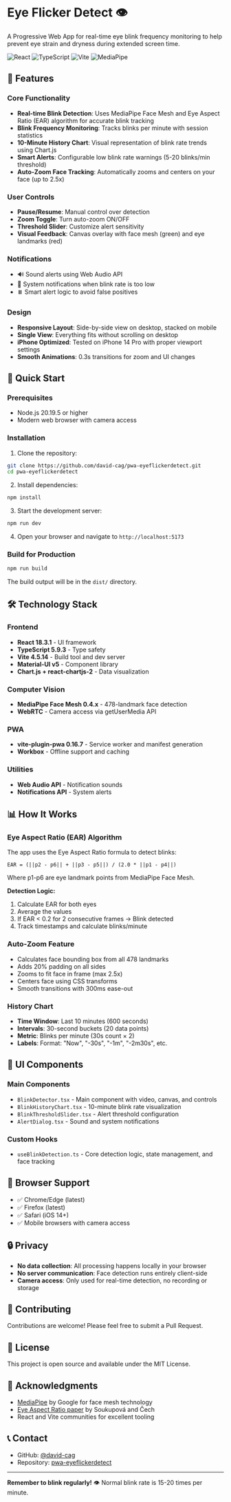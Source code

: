 # Eye Flicker Detect 👁️

A Progressive Web App for real-time eye blink frequency monitoring to help prevent eye strain and dryness during extended screen time.

![React](https://img.shields.io/badge/React-18.3.1-blue)
![TypeScript](https://img.shields.io/badge/TypeScript-5.9.3-blue)
![Vite](https://img.shields.io/badge/Vite-4.5.14-purple)
![MediaPipe](https://img.shields.io/badge/MediaPipe-0.4.x-green)

## 🎯 Features

### Core Functionality
- **Real-time Blink Detection**: Uses MediaPipe Face Mesh and Eye Aspect Ratio (EAR) algorithm for accurate blink tracking
- **Blink Frequency Monitoring**: Tracks blinks per minute with session statistics
- **10-Minute History Chart**: Visual representation of blink rate trends using Chart.js
- **Smart Alerts**: Configurable low blink rate warnings (5-20 blinks/min threshold)
- **Auto-Zoom Face Tracking**: Automatically zooms and centers on your face (up to 2.5x)

### User Controls
- **Pause/Resume**: Manual control over detection
- **Zoom Toggle**: Turn auto-zoom ON/OFF
- **Threshold Slider**: Customize alert sensitivity
- **Visual Feedback**: Canvas overlay with face mesh (green) and eye landmarks (red)

### Notifications
- 🔊 Sound alerts using Web Audio API
- 🔔 System notifications when blink rate is too low
- ⏸️ Smart alert logic to avoid false positives

### Design
- **Responsive Layout**: Side-by-side view on desktop, stacked on mobile
- **Single View**: Everything fits without scrolling on desktop
- **iPhone Optimized**: Tested on iPhone 14 Pro with proper viewport settings
- **Smooth Animations**: 0.3s transitions for zoom and UI changes

## 🚀 Quick Start

### Prerequisites
- Node.js 20.19.5 or higher
- Modern web browser with camera access

### Installation

1. Clone the repository:
```bash
git clone https://github.com/david-cag/pwa-eyeflickerdetect.git
cd pwa-eyeflickerdetect
```

2. Install dependencies:
```bash
npm install
```

3. Start the development server:
```bash
npm run dev
```

4. Open your browser and navigate to `http://localhost:5173`

### Build for Production

```bash
npm run build
```

The build output will be in the `dist/` directory.

## 🛠️ Technology Stack

### Frontend
- **React 18.3.1** - UI framework
- **TypeScript 5.9.3** - Type safety
- **Vite 4.5.14** - Build tool and dev server
- **Material-UI v5** - Component library
- **Chart.js + react-chartjs-2** - Data visualization

### Computer Vision
- **MediaPipe Face Mesh 0.4.x** - 478-landmark face detection
- **WebRTC** - Camera access via getUserMedia API

### PWA
- **vite-plugin-pwa 0.16.7** - Service worker and manifest generation
- **Workbox** - Offline support and caching

### Utilities
- **Web Audio API** - Notification sounds
- **Notifications API** - System alerts

## 📊 How It Works

### Eye Aspect Ratio (EAR) Algorithm

The app uses the Eye Aspect Ratio formula to detect blinks:

```
EAR = (||p2 - p6|| + ||p3 - p5||) / (2.0 * ||p1 - p4||)
```

Where p1-p6 are eye landmark points from MediaPipe Face Mesh.

**Detection Logic:**
1. Calculate EAR for both eyes
2. Average the values
3. If EAR < 0.2 for 2 consecutive frames → Blink detected
4. Track timestamps and calculate blinks/minute

### Auto-Zoom Feature

- Calculates face bounding box from all 478 landmarks
- Adds 20% padding on all sides
- Zooms to fit face in frame (max 2.5x)
- Centers face using CSS transforms
- Smooth transitions with 300ms ease-out

### History Chart

- **Time Window**: Last 10 minutes (600 seconds)
- **Intervals**: 30-second buckets (20 data points)
- **Metric**: Blinks per minute (30s count × 2)
- **Labels**: Format: "Now", "-30s", "-1m", "-2m30s", etc.

## 🎨 UI Components

### Main Components
- `BlinkDetector.tsx` - Main component with video, canvas, and controls
- `BlinkHistoryChart.tsx` - 10-minute blink rate visualization
- `BlinkThresholdSlider.tsx` - Alert threshold configuration
- `AlertDialog.tsx` - Sound and system notifications

### Custom Hooks
- `useBlinkDetection.ts` - Core detection logic, state management, and face tracking

## 📱 Browser Support

- ✅ Chrome/Edge (latest)
- ✅ Firefox (latest)
- ✅ Safari (iOS 14+)
- ✅ Mobile browsers with camera access

## 🔒 Privacy

- **No data collection**: All processing happens locally in your browser
- **No server communication**: Face detection runs entirely client-side
- **Camera access**: Only used for real-time detection, no recording or storage

## 🤝 Contributing

Contributions are welcome! Please feel free to submit a Pull Request.

## 📄 License

This project is open source and available under the MIT License.

## 🙏 Acknowledgments

- [MediaPipe](https://google.github.io/mediapipe/) by Google for face mesh technology
- [Eye Aspect Ratio paper](http://vision.fe.uni-lj.si/cvww2016/proceedings/papers/05.pdf) by Soukupová and Čech
- React and Vite communities for excellent tooling

## 📞 Contact

- GitHub: [@david-cag](https://github.com/david-cag)
- Repository: [pwa-eyeflickerdetect](https://github.com/david-cag/pwa-eyeflickerdetect)

---

**Remember to blink regularly!** 👁️ Normal blink rate is 15-20 times per minute.
